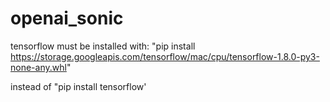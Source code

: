 # openai_sonic
tensorflow must be installed with:
"pip install https://storage.googleapis.com/tensorflow/mac/cpu/tensorflow-1.8.0-py3-none-any.whl"

instead of
"pip install tensorflow'
